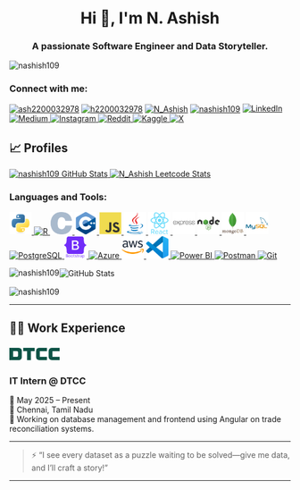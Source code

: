 <h1 align="center">Hi 👋, I'm N. Ashish</h1>
<h3 align="center">A passionate Software Engineer and Data Storyteller.</h3>

<p align="left"> <img src="https://komarev.com/ghpvc/?username=nashish109&label=Profile%20views&color=0e75b6&style=flat" alt="nashish109" /> </p>

<h3 align="left">Connect with me:</h3>
<p align="left">
<a href="https://www.codechef.com/users/ash2200032978" target="blank"><img align="center" src="https://cdn.jsdelivr.net/npm/simple-icons@3.1.0/icons/codechef.svg" alt="ash2200032978" height="30" width="40" /></a>
<a href="https://www.hackerrank.com/profile/h2200032978" target="blank"><img align="center" src="https://cdn.jsdelivr.net/npm/simple-icons@3.1.0/icons/hackerrank.svg" alt="h2200032978" height="30" width="40" /></a>
<a href="https://www.leetcode.com/u/N_Ashish/" target="blank"><img align="center" src="https://raw.githubusercontent.com/rahuldkjain/github-profile-readme-generator/master/src/images/icons/Social/leet-code.svg" alt="N_Ashish" height="30" width="40" /></a>
<a href="https://www.linkedin.com/in/n-ashish-455b37244/" target="blank"><img align="center" src="https://cdn.jsdelivr.net/npm/simple-icons@3.1.0/icons/linkedin.svg" alt="nashish109" height="30" width="40" /></a>
<a href="https://www.linkedin.com/in/n-ashish-455b37244/" target="_blank">
    <img src="https://cdn-icons-png.flaticon.com/512/174/174857.png" alt="LinkedIn" height="30" width="40"/>
  </a>
  <a href="https://medium.com/@nashish831" target="_blank">
    <img src="https://cdn-icons-png.flaticon.com/512/5968/5968885.png" alt="Medium" height="30" width="40"/>
  </a>
  <a href="https://www.instagram.com/nashish109/?hl=en" target="_blank">
    <img src="https://cdn-icons-png.flaticon.com/512/174/174855.png" alt="Instagram" height="30" width="40"/>
  </a>
  <a href="https://www.reddit.com/user/Jcodinf_109/" target="_blank">
    <img src="https://cdn-icons-png.flaticon.com/512/2111/2111589.png" alt="Reddit" height="30" width="40"/>
  </a>
  <a href="https://www.kaggle.com/nashish109" target="_blank">
    <img src="https://upload.wikimedia.org/wikipedia/commons/7/7c/Kaggle_logo.png" alt="Kaggle" height="30" width="40"/>
  </a>
  <a href="https://x.com/NASHISH7" target="_blank">
    <img src="https://upload.wikimedia.org/wikipedia/commons/5/53/X_logo_2023.svg" alt="X" height="30" width="40"/>
  </a>
</p>


## 📈 Profiles

<span>
  <a href="https://github.com/nashish109">
    <img height="300" src="https://github-readme-stats.vercel.app/api?username=nashish109&show_icons=true&theme=github_dark&hide_border=true&title_color=58a6ff&icon_color=58a6ff&count_private=true&include_all_commits=true" alt="nashish109 GitHub Stats"/>
  </a>
  <a href="https://leetcode.com/u/N_Ashish/">
    <img height="300" src="https://leetcard.jacoblin.cool/N_Ashish?theme=dark&font=Ubuntu&cache=14400" alt="N_Ashish Leetcode Stats"/>
  </a>
</span>




<h3 align="left">Languages and Tools:</h3>
<p align="left">
  <a href="https://www.python.org" target="_blank"> <img src="https://raw.githubusercontent.com/devicons/devicon/master/icons/python/python-original.svg" alt="Python" width="40" height="40"/> </a>
  <a href="https://www.r-project.org/" target="_blank"> <img src="https://www.vectorlogo.zone/logos/r-project/r-project-icon.svg" alt="R" width="40" height="40"/> </a>
  <a href="https://www.cprogramming.com/" target="_blank"> <img src="https://raw.githubusercontent.com/devicons/devicon/master/icons/c/c-original.svg" alt="C" width="40" height="40"/> </a>
  <a href="https://www.w3schools.com/cpp/" target="_blank"> <img src="https://raw.githubusercontent.com/devicons/devicon/master/icons/cplusplus/cplusplus-original.svg" alt="C++" width="40" height="40"/> </a>
  <a href="https://developer.mozilla.org/en-US/docs/Web/JavaScript" target="_blank"> <img src="https://raw.githubusercontent.com/devicons/devicon/master/icons/javascript/javascript-original.svg" alt="JavaScript" width="40" height="40"/> </a>
  <a href="https://www.java.com" target="_blank"> <img src="https://raw.githubusercontent.com/devicons/devicon/master/icons/java/java-original.svg" alt="Java" width="40" height="40"/> </a>
  <a href="https://reactjs.org/" target="_blank"> <img src="https://raw.githubusercontent.com/devicons/devicon/master/icons/react/react-original-wordmark.svg" alt="React" width="40" height="40"/> </a>
  <a href="https://expressjs.com" target="_blank"> <img src="https://raw.githubusercontent.com/devicons/devicon/master/icons/express/express-original-wordmark.svg" alt="Express.js" width="40" height="40"/> </a>
  <a href="https://nodejs.org" target="_blank"> <img src="https://raw.githubusercontent.com/devicons/devicon/master/icons/nodejs/nodejs-original-wordmark.svg" alt="Node.js" width="40" height="40"/> </a>
  <a href="https://www.mongodb.com/" target="_blank"> <img src="https://raw.githubusercontent.com/devicons/devicon/master/icons/mongodb/mongodb-original-wordmark.svg" alt="MongoDB" width="40" height="40"/> </a>
  <a href="https://www.mysql.com/" target="_blank"> <img src="https://raw.githubusercontent.com/devicons/devicon/master/icons/mysql/mysql-original-wordmark.svg" alt="MySQL" width="40" height="40"/> </a>
  <a href="https://www.postgresql.org/" target="_blank"> <img src="https://www.vectorlogo.zone/logos/postgresql/postgresql-icon.svg" alt="PostgreSQL" width="40" height="40"/> </a>
  <a href="https://getbootstrap.com" target="_blank"> <img src="https://raw.githubusercontent.com/devicons/devicon/master/icons/bootstrap/bootstrap-plain-wordmark.svg" alt="Bootstrap" width="40" height="40"/> </a>
  <a href="https://azure.microsoft.com/" target="_blank"> <img src="https://www.vectorlogo.zone/logos/microsoft_azure/microsoft_azure-icon.svg" alt="Azure" width="40" height="40"/> </a>
  <a href="https://aws.amazon.com/" target="_blank"> <img src="https://raw.githubusercontent.com/devicons/devicon/master/icons/amazonwebservices/amazonwebservices-original-wordmark.svg" alt="AWS" width="40" height="40"/> </a>
  <a href="https://code.visualstudio.com/" target="_blank"> <img src="https://raw.githubusercontent.com/devicons/devicon/master/icons/vscode/vscode-original.svg" alt="VS Code" width="40" height="40"/> </a>
  <a href="https://powerbi.microsoft.com/" target="_blank"> <img src="https://www.vectorlogo.zone/logos/microsoft_powerbi/microsoft_powerbi-icon.svg" alt="Power BI" width="40" height="40"/> </a>
  <a href="https://postman.com" target="_blank"> <img src="https://www.vectorlogo.zone/logos/getpostman/getpostman-icon.svg" alt="Postman" width="40" height="40"/> </a>
  <a href="https://git-scm.com/" target="_blank"> <img src="https://www.vectorlogo.zone/logos/git-scm/git-scm-icon.svg" alt="Git" width="40" height="40"/> </a>
</p>

<!-- Stats section -->
<p><img align="left" src="https://github-readme-stats.vercel.app/api/top-langs?username=nashish109&show_icons=true&locale=en&layout=compact" alt="nashish109" /></p>

<p>
  <img align="center" height="180" src="https://github-readme-stats.vercel.app/api?username=nashish109&show_icons=true&count_private=true&include_all_commits=true&theme=github_dark&hide_border=true&title_color=58a6ff&icon_color=58a6ff" alt="GitHub Stats" />
</p>
<p><img align="center" src="https://github-readme-streak-stats.herokuapp.com/?user=nashish109&" alt="nashish109" /></p>

---
<h2>🧑‍💼 Work Experience </h2>

### <img src="https://github.com/nashish109/nashish109/blob/main/dtcc_logo.png" alt="DTCC Logo" style="width:90px;height:auto;" />   
### IT Intern @ DTCC  

📆 May 2025 – Present  
📍 Chennai, Tamil Nadu  
💼 Working on database management and frontend using Angular on trade reconciliation systems.

---

> ⚡ “I see every dataset as a puzzle waiting to be solved—give me data, and I’ll craft a story!”  

---

